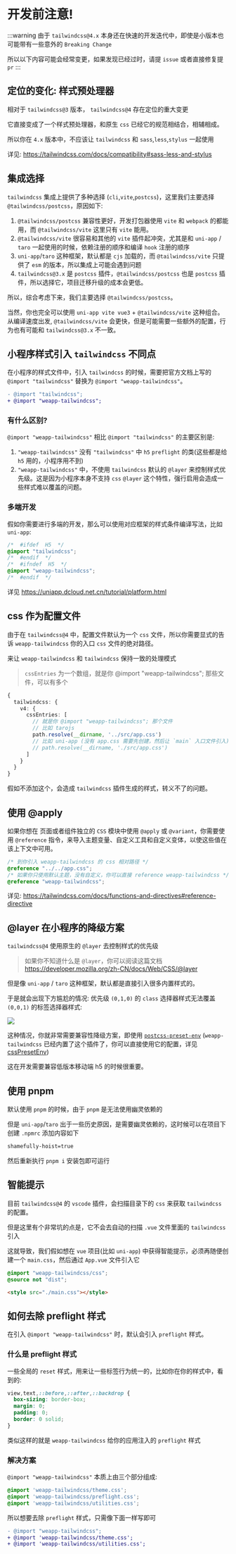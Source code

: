 # 开发前注意!

:::warning
由于 `tailwindcss@4.x` 本身还在快速的开发迭代中，即使是小版本也可能带有一些意外的 `Breaking Change`

所以以下内容可能会经常变更，如果发现已经过时，请提 `issue` 或者直接修复提 `pr`
:::

## 定位的变化: 样式预处理器

相对于 `tailwindcss@3` 版本， `tailwindcss@4` 存在定位的重大变更

它直接变成了一个样式预处理器，和原生 `css` 已经它的规范相结合，相辅相成。

所以你在 `4.x` 版本中，不应该让 `tailwindcss` 和 `sass`,`less`,`stylus` 一起使用

详见: https://tailwindcss.com/docs/compatibility#sass-less-and-stylus

## 集成选择

`tailwindcss` 集成上提供了多种选择 (`cli`,`vite`,`postcss`)，这里我们主要选择 `@tailwindcss/postcss`，原因如下:

1. `@tailwindcss/postcss` 兼容性更好，开发打包器使用 `vite` 和 `webpack` 的都能用，而 `@tailwindcss/vite` 这里只有 `vite` 能用。
2. `@tailwindcss/vite` 很容易和其他的 `vite` 插件起冲突，尤其是和 `uni-app` / `taro` 一起使用的时候，依赖注册的顺序和编译 `hook` 注册的顺序
3. `uni-app`/`taro` 这种框架，默认都是 `cjs` 加载的，而 `@tailwindcss/vite` 只提供了 `esm` 的版本，所以集成上可能会遇到问题
4. `tailwindcss@3.x` 是 `postcss` 插件，`@tailwindcss/postcss` 也是 `postcss` 插件，所以选择它，项目迁移升级的成本会更低。

所以，综合考虑下来，我们主要选择 `@tailwindcss/postcss`。

当然，你也完全可以使用 `uni-app vite vue3` + `@tailwindcss/vite` 这种组合。从编译速度出发, `@tailwindcss/vite` 会更快，但是可能需要一些额外的配置，行为也有可能和 `tailwindcss@3.x` 不一致。

## 小程序样式引入 `tailwindcss` 不同点

在小程序的样式文件中，引入 `tailwindcss` 的时候，需要把官方文档上写的 `@import "tailwindcss"` 替换为 `@import "weapp-tailwindcss"`。

```diff
- @import "tailwindcss";
+ @import "weapp-tailwindcss";
```

### 有什么区别?

`@import "weapp-tailwindcss"` 相比 `@import "tailwindcss"` 的主要区别是:

1. `"weapp-tailwindcss"` 没有 `"tailwindcss"` 中 `h5` `preflight` 的类(这些都是给 `h5` 用的，小程序用不到)
2. `"weapp-tailwindcss"` 中，不使用 `tailwindcss` 默认的 `@layer` 来控制样式优先级。这是因为小程序本身不支持 `css` `@layer` 这个特性，强行启用会造成一些样式难以覆盖的问题。

### 多端开发

假如你需要进行多端的开发，那么可以使用对应框架的样式条件编译写法，比如 `uni-app`:

```css
/*  #ifdef  H5  */
@import "tailwindcss";
/*  #endif  */
/*  #ifndef  H5  */
@import "weapp-tailwindcss";
/*  #endif  */
```

详见 https://uniapp.dcloud.net.cn/tutorial/platform.html

## css 作为配置文件

由于在 `tailwindcss@4` 中，配置文件默认为一个 `css` 文件，所以你需要显式的告诉 `weapp-tailwindcss` 你的入口 `css` 文件的绝对路径。

来让 `weapp-tailwindcss` 和 `tailwindcss` 保持一致的处理模式

> `cssEntries` 为一个数组，就是你 @import "weapp-tailwindcss"; 那些文件，可以有多个

```ts
{
  tailwindcss: {
    v4: {
      cssEntries: [
        // 就是你 @import "weapp-tailwindcss"; 那个文件
        // 比如 tarojs
        path.resolve(__dirname, '../src/app.css')
        // 比如 uni-app (没有 app.css 需要先创建，然后让 `main` 入口文件引入)
        // path.resolve(__dirname, './src/app.css')
      ]
    }
  }
}
```

假如不添加这个，会造成 `tailwindcss` 插件生成的样式，转义不了的问题。


## 使用 @apply 

如果你想在 页面或者组件独立的 `CSS` 模块中使用 `@apply` 或 `@variant`，你需要使用 `@reference` 指令，来导入主题变量、自定义工具和自定义变体，以使这些值在该上下文中可用。

```css
/* 到你引入 weapp-tailwindcss 的 css 相对路径 */
@reference "../../app.css";
/* 如果你只使用默认主题，没有自定义，你可以直接 reference weapp-tailwindcss */
@reference "weapp-tailwindcss";
```

详见: https://tailwindcss.com/docs/functions-and-directives#reference-directive

## @layer 在小程序的降级方案

`tailwindcss@4` 使用原生的 `@layer` 去控制样式的优先级

> 如果你不知道什么是 `@layer`，你可以阅读这篇文档 https://developer.mozilla.org/zh-CN/docs/Web/CSS/@layer

但是像 `uni-app` / `taro` 这种框架，默认都是直接引入很多内置样式的。

于是就会出现下方尴尬的情况: 优先级 `(0,1,0)` 的 `class` 选择器样式无法覆盖 `(0,0,1)` 的标签选择器样式:

![](./tailwindcss-v4-uniapp-layer.png)

这种情况，你就非常需要兼容性降级方案，即使用 [`postcss-preset-env`](https://www.npmjs.com/package/postcss-preset-env) (`weapp-tailwindcss` 已经内置了这个插件了，你可以直接使用它的配置，详见 [cssPresetEnv](/docs/api/interfaces/UserDefinedOptions#csspresetenv))

这在开发需要兼容低版本移动端 h5 的时候很重要。

## 使用 pnpm

默认使用 `pnpm` 的时候，由于 `pnpm` 是无法使用幽灵依赖的

但是 `uni-app`/`taro` 出于一些历史原因，是需要幽灵依赖的，这时候可以在项目下创建 `.npmrc` 添加内容如下

```txt title=".npmrc"
shamefully-hoist=true
```

然后重新执行 `pnpm i` 安装包即可运行


## 智能提示

目前 `tailwindcss@4` 的 `vscode` 插件，会扫描目录下的 `css` 来获取 `tailwindcss` 的配置。

但是这里有个非常坑的点是，它不会去自动的扫描 `.vue` 文件里面的 `tailwindcss` 引入

这就导致，我们假如想在 `vue` 项目(比如 `uni-app`) 中获得智能提示，必须再随便创建一个 `main.css`，然后通过 `App.vue` 文件引入它

```css title="main.css"
@import "weapp-tailwindcss/css";
@source not "dist";
```

```html title="App.vue"
<style src="./main.css"></style>
```

## 如何去除 preflight 样式

在引入 `@import "weapp-tailwindcss"` 时，默认会引入 `preflight` 样式。

### 什么是 preflight 样式

一些全局的 `reset` 样式，用来让一些标签行为统一的，比如你在你的样式中，看到的:

```css
view,text,::before,::after,::backdrop {
  box-sizing: border-box;
  margin: 0;
  padding: 0;
  border: 0 solid;
}
```

类似这样的就是 `weapp-tailwindcss` 给你的应用注入的 `preflight` 样式

### 解决方案

`@import "weapp-tailwindcss"` 本质上由三个部分组成:

```css
@import 'weapp-tailwindcss/theme.css';
@import 'weapp-tailwindcss/preflight.css';
@import 'weapp-tailwindcss/utilities.css';
```

所以想要去除 `preflight` 样式，只需像下面一样写即可

```diff
- @import "weapp-tailwindcss";
+ @import 'weapp-tailwindcss/theme.css';
+ @import 'weapp-tailwindcss/utilities.css';
```
